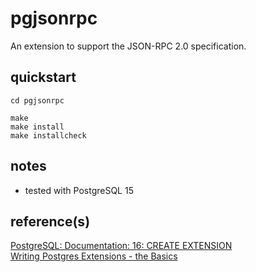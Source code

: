 # pgjsonrpc

An extension to support the JSON-RPC 2.0 specification.

## quickstart
```
cd pgjsonrpc

make
make install
make installcheck
```

## notes

- tested with PostgreSQL 15


## reference(s)

[PostgreSQL: Documentation: 16: CREATE EXTENSION](https://www.postgresql.org/docs/current/sql-createextension.html)  
[Writing Postgres Extensions - the Basics](https://big-elephants.com/2015-10/writing-postgres-extensions-part-i/)  
